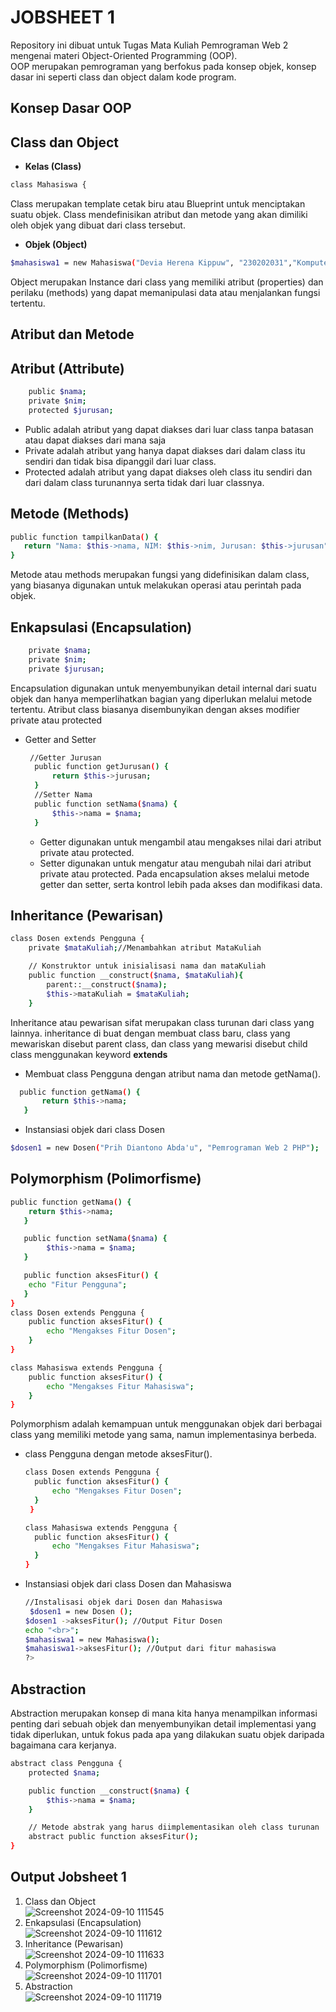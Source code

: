 <h1>JOBSHEET 1</h1>

Repository ini dibuat untuk Tugas Mata Kuliah Pemrograman Web 2 mengenai materi Object-Oriented Programming (OOP).<br>
OOP merupakan pemrograman yang berfokus pada konsep objek, konsep dasar ini seperti class dan object dalam kode program.
## Konsep Dasar OOP
## Class dan Object
- <b>Kelas (Class)</b>
 ```bash 
 class Mahasiswa { 
 ```
 Class merupakan template cetak biru atau Blueprint untuk menciptakan suatu objek. Class mendefinisikan atribut dan metode yang akan dimiliki oleh objek yang dibuat dari class tersebut.
- <b>Objek (Object)</b>
```bash
$mahasiswa1 = new Mahasiswa("Devia Herena Kippuw", "230202031","Komputer dan Bisnis");
```
Object merupakan Instance dari class yang memiliki atribut (properties) dan perilaku
(methods) yang dapat memanipulasi data atau menjalankan fungsi tertentu.
## Atribut dan Metode
## Atribut (Attribute)<br>
```bash
    public $nama;
    private $nim;
    protected $jurusan;
```
- Public adalah atribut yang dapat diakses dari luar class tanpa batasan atau dapat diakses dari mana saja
- Private adalah atribut yang hanya dapat diakses dari dalam class itu sendiri dan tidak bisa dipanggil dari luar class.
- Protected adalah atribut yang dapat diakses oleh class itu sendiri dan dari dalam class turunannya serta tidak dari luar classnya.
## Metode (Methods)
```bash
public function tampilkanData() {
   return "Nama: $this->nama, NIM: $this->nim, Jurusan: $this->jurusan";
}
```
Metode atau methods merupakan fungsi yang didefinisikan dalam class, yang biasanya digunakan untuk melakukan operasi atau perintah pada objek.
## Enkapsulasi (Encapsulation)<br>
```bash
    private $nama;
    private $nim;
    private $jurusan;
```
Encapsulation digunakan untuk menyembunyikan detail internal dari suatu objek dan hanya memperlihatkan bagian yang diperlukan melalui metode tertentu. Atribut class biasanya disembunyikan dengan akses modifier private atau protected
- Getter and Setter
  ```bash
   //Getter Jurusan
    public function getJurusan() {
        return $this->jurusan;
    }
    //Setter Nama
    public function setNama($nama) {
        $this->nama = $nama;
    }
  ```
  - Getter digunakan untuk mengambil atau mengakses nilai dari atribut private atau protected.
  - Setter digunakan untuk mengatur atau mengubah nilai dari atribut private atau protected.
  Pada encapsulation akses melalui metode getter dan setter, serta kontrol lebih pada akses dan modifikasi data.
## Inheritance (Pewarisan)<br>
```bash
class Dosen extends Pengguna { 
    private $mataKuliah;//Menambahkan atribut MataKuliah

    // Konstruktor untuk inisialisasi nama dan mataKuliah
    public function __construct($nama, $mataKuliah){
        parent::__construct($nama);
        $this->mataKuliah = $mataKuliah;
    }
```
Inheritance atau pewarisan sifat merupakan class turunan dari class yang lainnya. inheritance di buat dengan membuat class baru, class yang mewariskan disebut parent class, dan class yang mewarisi disebut child class menggunakan keyword <b>extends</b>
- Membuat class Pengguna dengan atribut nama dan metode getNama().
 ```bash
   public function getNama() {
        return $this->nama;
    }
 ```
- Instansiasi objek dari class Dosen
```bash
$dosen1 = new Dosen("Prih Diantono Abda'u", "Pemrograman Web 2 PHP");
```
## Polymorphism (Polimorfisme)<br>
```bash
public function getNama() {
    return $this->nama;
   }

   public function setNama($nama) {
        $this->nama = $nama;
   }

   public function aksesFitur() {
    echo "Fitur Pengguna";
   }
}
class Dosen extends Pengguna {
    public function aksesFitur() {
        echo "Mengakses Fitur Dosen";
    }
}

class Mahasiswa extends Pengguna {
    public function aksesFitur() {
        echo "Mengakses Fitur Mahasiswa";
    }
}
```
Polymorphism adalah kemampuan untuk menggunakan objek dari berbagai class yang memiliki metode yang sama, namun implementasinya berbeda.
- class Pengguna dengan metode aksesFitur().
  ```bash
  class Dosen extends Pengguna {
    public function aksesFitur() {
        echo "Mengakses Fitur Dosen";
    }
   }

  class Mahasiswa extends Pengguna {
    public function aksesFitur() {
        echo "Mengakses Fitur Mahasiswa";
    }
  }
  ```
- Instansiasi objek dari class Dosen dan Mahasiswa
  ```bash
  //Instalisasi objek dari Dosen dan Mahasiswa
   $dosen1 = new Dosen ();
  $dosen1 ->aksesFitur(); //Output Fitur Dosen
  echo "<br>";
  $mahasiswa1 = new Mahasiswa();
  $mahasiswa1->aksesFitur(); //Output dari fitur mahasiswa
  ?>
  ```
## Abstraction <br>
Abstraction merupakan konsep di mana kita hanya menampilkan informasi penting dari sebuah objek dan menyembunyikan detail implementasi yang tidak diperlukan, untuk fokus pada apa yang dilakukan suatu objek daripada bagaimana cara kerjanya.
```bash
abstract class Pengguna {
    protected $nama;

    public function __construct($nama) {
        $this->nama = $nama;
    }

    // Metode abstrak yang harus diimplementasikan oleh class turunan
    abstract public function aksesFitur();
}
```
## Output Jobsheet 1
1. Class dan Object<br>
![Screenshot 2024-09-10 111545](https://github.com/user-attachments/assets/38ea06df-9161-4b7c-8c87-f68480a25c65) <br>
2. Enkapsulasi (Encapsulation)<br>
![Screenshot 2024-09-10 111612](https://github.com/user-attachments/assets/e372d3b6-9a51-486c-87ff-b3af643791aa) <br>
3. Inheritance (Pewarisan)<br>
![Screenshot 2024-09-10 111633](https://github.com/user-attachments/assets/987bb67f-057c-4246-a4f4-17a0874a396b) <br>
4. Polymorphism (Polimorfisme)<br>
![Screenshot 2024-09-10 111701](https://github.com/user-attachments/assets/3db6f497-93fc-4d55-a72c-becc8b8a2160) <br>
5. Abstraction<br>
![Screenshot 2024-09-10 111719](https://github.com/user-attachments/assets/875eb6bc-e7f8-44a0-9d5d-0ac786a89250) <br>
